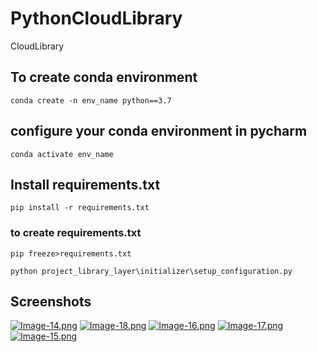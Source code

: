 # PythonCloudLibrary
CloudLibrary


## To create conda environment

```
conda create -n env_name python==3.7
```


## configure your conda environment in pycharm

```buildoutcfg
conda activate env_name
```


## Install requirements.txt
```buildoutcfg
pip install -r requirements.txt
```


### to create requirements.txt
```buildoutcfg
pip freeze>requirements.txt
```

```
python project_library_layer\initializer\setup_configuration.py
```

## Screenshots
[![Image-14.png](https://i.postimg.cc/RZM4WX0S/Image-14.png)](https://postimg.cc/YhyJVNgZ)
[![Image-18.png](https://i.postimg.cc/VLsY7mx9/Image-18.png)](https://postimg.cc/HjKDnDsj)
[![Image-16.png](https://i.postimg.cc/vmZfMJx5/Image-16.png)](https://postimg.cc/xXBc3FRd)
[![Image-17.png](https://i.postimg.cc/C5Gzb7fF/Image-17.png)](https://postimg.cc/gL0zWvD5)
[![Image-15.png](https://i.postimg.cc/5yTQxDJ2/Image-15.png)](https://postimg.cc/Pvb5y3Ng)
